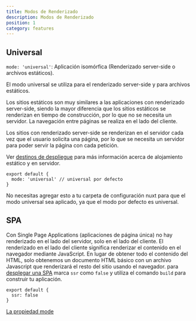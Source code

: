 ```yaml
---
title: Modos de Renderizado
description: Modos de Renderizado
position: 1
category: features
---
```


## Universal

`mode: 'universal'`: Aplicación isomórfica (Renderizado server-side o archivos estáticos).

El modo universal se utiliza para el renderizado server-side y para archivos estáticos.

Los sitios estáticos son muy similares a las aplicaciones con renderizado server-side, siendo la mayor diferencia que los sitios estáticos se renderizan en tiempo de construcción, por lo que no se necesita un servidor. La navegación entre páginas se realiza en el lado del cliente.

Los sitios con renderizado server-side se renderizan en el servidor cada vez que el usuario solicita una página, por lo que se necesita un servidor para poder servir la página con cada petición.

Ver [destinos de despliegue](/guides/features/deployment-targets) para más información acerca de alojamiento estático y en servidor.

```js{}[nuxt.config.js]
export default {
  mode: 'universal' // universal por defecto
}
```

<base-alert type="info">

No necesitas agregar esto a tu carpeta de configuración nuxt para que el modo universal sea aplicado, ya que el modo por defecto es universal.

</base-alert>

## SPA

Con Single Page Applications (aplicaciones de página única) no hay renderizado en el lado del servidor, solo en el lado del cliente. El renderizado en el lado del cliente significa renderizar el contenido en el navegador mediante JavaScript. En lugar de obtener todo el contenido del HTML, solo obtenemos un documento HTML básico con un archivo Javascript que renderizará el resto del sitio usando el navegador. para [desplegar una SPA](/guides/features/deployment-targets#spa) marca `ssr` como `false` y utiliza el comando `build` para construir tu aplicación.

```js{}[nuxt.config.js]
export default {
  ssr: false
}
```

<base-alert type="next">

[La propiedad mode](/guides/configuration-glossary/configuration-mode)

</base-alert>
